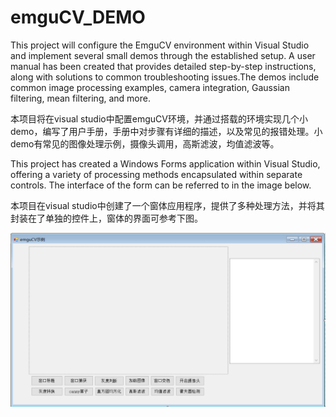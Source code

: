 # emguCV_DEMO
This project will configure the EmguCV environment within Visual Studio and implement several small demos through the established setup. A user manual has been created that provides detailed step-by-step instructions, along with solutions to common troubleshooting issues.The demos include common image processing examples, camera integration, Gaussian filtering, mean filtering, and more.  

 本项目将在visual studio中配置emguCV环境，并通过搭载的环境实现几个小demo，编写了用户手册，手册中对步骤有详细的描述，以及常见的报错处理。小demo有常见的图像处理示例，摄像头调用，高斯滤波，均值滤波等。  

This project has created a Windows Forms application within Visual Studio, offering a variety of processing methods encapsulated within separate controls. The interface of the form can be referred to in the image below.

本项目在visual studio中创建了一个窗体应用程序，提供了多种处理方法，并将其封装在了单独的控件上，窗体的界面可参考下图。  

![emguCV_Image](./emguCV图像.png)

